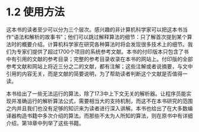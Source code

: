 # 1.2 使用方法

这本书的读者至少可以分为三个层次。感兴趣的非计算机科学家可以把这本书当作“语法和解析的故事书”；他们可以跳过解释算法的细节：只了解首次提到某个算法时的概要介绍。计算机科学家在研究各种算法时将会发现很多技术上的细节。我们为专家们提供了超过1700个项目的系统参考文献。本书的付印版本只包含了书中有引用的文献的参考目录；完整的参考目录收录在本书的网站上。付印版的全部参考文献和网站上将近三分之二的文献，都有注解；这些注解或者说摘要，与文中引用的内容无关，而是文献的简要说明，为了帮助读者判断这个文献是否值得一读。

本书给出了一些无法运行的算法，除了17.3中上下文无关的解析器。让程序员能实现并准确运行的解析算法公式，需要相当大的支持机制，而这不在本书研究的范围之内并且我们也没有足够的知识来为读者进行深入讲解。本书也给出了在大多数编译器构造书籍中多次介绍的算法。而那些不太为人所知的算法，则在原书中有详细介绍，第18章中列举了这些书籍。